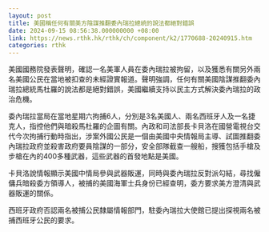 ```yaml
---
layout: post
title: 美國稱任何有關美方陰謀推翻委內瑞拉總統的說法都絕對錯誤
date: 2024-09-15 08:56:38.000000000 +08:00
link: https://news.rthk.hk/rthk/ch/component/k2/1770688-20240915.htm
categories: rthk
---
```


美國國務院發表聲明，確認一名美軍人員在委內瑞拉被拘留，以及獲悉有關另外兩名美國公民在當地被扣查的未經證實報道。聲明強調，任何有關美國陰謀推翻委內瑞拉總統馬杜羅的說法都是絕對錯誤，美國繼續支持以民主方式解決委內瑞拉的政治危機。

委內瑞拉當局在當地星期六拘捕6人，分別是3名美國人、兩名西班牙人及一名捷克人，指控他們與暗殺馬杜羅的企圖有關。內政和司法部長卡貝洛在國營電視台交代今次拘捕行動時指出，涉案外國公民是一個由美國中央情報局主導、試圖推翻委內瑞拉政府並殺害政府要員陰謀的一部分，安全部隊截查一艘船，搜獲包括手槍及步槍在內的400多種武器，這些武器的首發地點是美國。

卡貝洛說情報顯示美國中情局參與武器販運，同時與委內瑞拉反對派勾結，尋找僱傭兵暗殺委方領導人，被捕的美國海軍士兵身份已經查明，委方要求美方澄清與武器販運的關係。

西班牙政府否認兩名被捕公民隸屬情報部門，駐委內瑞拉大使館已提出探視兩名被捕西班牙公民的要求。
